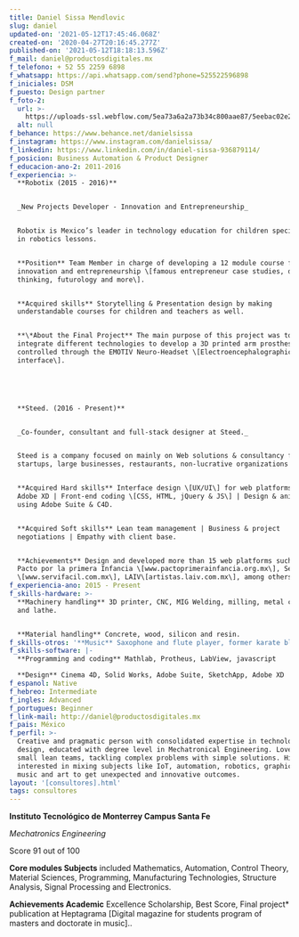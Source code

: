 ```yaml
---
title: Daniel Sissa Mendlovic
slug: daniel
updated-on: '2021-05-12T17:45:46.068Z'
created-on: '2020-04-27T20:16:45.277Z'
published-on: '2021-05-12T18:18:13.596Z'
f_mail: daniel@productosdigitales.mx
f_telefono: + 52 55 2259 6898
f_whatsapp: https://api.whatsapp.com/send?phone=525522596898
f_iniciales: DSM
f_puesto: Design partner
f_foto-2:
  url: >-
    https://uploads-ssl.webflow.com/5ea73a6a2a73b34c800aae87/5eebac02e227a2257bcdbf91_5e9f3b271617fa27f7833588_daniel_sissa.png
  alt: null
f_behance: https://www.behance.net/danielsissa
f_instagram: https://www.instagram.com/danielsissa/
f_linkedin: https://www.linkedin.com/in/daniel-sissa-936879114/
f_posicion: Business Automation & Product Designer
f_educacion-ano-2: 2011-2016
f_experiencia: >-
  **Robotix (2015 - 2016)**


  _New Projects Developer - Innovation and Entrepreneurship_


  Robotix is Mexico’s leader in technology education for children specializing
  in robotics lessons.


  **Position** Team Member in charge of developing a 12 module course for
  innovation and entrepreneurship \[famous entrepreneur case studies, design
  thinking, futurology and more\].


  **Acquired skills** Storytelling & Presentation design by making
  understandable courses for children and teachers as well.


  **\*About the Final Project** The main purpose of this project was to
  integrate different technologies to develop a 3D printed arm prosthesis
  controlled through the EMOTIV Neuro-Headset \[Electroencephalographic
  interface\].


  ‍


  **Steed. (2016 - Present)**


  _Co-founder, consultant and full-stack designer at Steed._


  Steed is a company focused on mainly on Web solutions & consultancy for
  startups, large businesses, restaurants, non-lucrative organizations and more.


  **Acquired Hard skills** Interface design \[UX/UI\] for web platforms using
  Adobe XD | Front-end coding \[CSS, HTML, jQuery & JS\] | Design & animation
  using Adobe Suite & C4D.


  **Acquired Soft skills** Lean team management | Business & project
  negotiations | Empathy with client base.


  **Achievements** Design and developed more than 15 web platforms such as:
  Pacto por la primera Infancia \[www.pactoprimerainfancia.org.mx\], Servifacil
  \[www.servifacil.com.mx\], LAIV\[artistas.laiv.com.mx\], among others.
f_experiencia-ano: 2015 - Present
f_skills-hardware: >-
  **Machinery handling** 3D printer, CNC, MIG Welding, milling, metal cutting
  and lathe.


  **Material handling** Concrete, wood, silicon and resin.
f_skills-otros: '**Music** Saxophone and flute player, former karate black belt'
f_skills-software: |-
  **Programming and coding** Mathlab, Protheus, LabView, javascript

  **Design** Cinema 4D, Solid Works, Adobe Suite, SketchApp, Adobe XD
f_espanol: Native
f_hebreo: Intermediate
f_ingles: Advanced
f_portugues: Beginner
f_link-mail: http://daniel@productosdigitales.mx
f_pais: México
f_perfil: >-
  Creative and pragmatic person with consolidated expertise in technology and
  design, educated with degree level in Mechatronical Engineering. Love to lead
  small lean teams, tackling complex problems with simple solutions. Highly
  interested in mixing subjects like IoT, automation, robotics, graphic design,
  music and art to get unexpected and innovative outcomes.
layout: '[consultores].html'
tags: consultores
---
```


**Instituto Tecnológico de Monterrey Campus Santa Fe**

_Mechatronics Engineering_

Score 91 out of 100

**Core modules Subjects** included Mathematics, Automation, Control Theory, Material Sciences, Programming, Manufacturing Technologies, Structure Analysis, Signal Processing and Electronics.

**Achievements Academic** Excellence Scholarship, Best Score, Final project\* publication at Heptagrama \[Digital magazine for students program of masters and doctorate in music\]..
